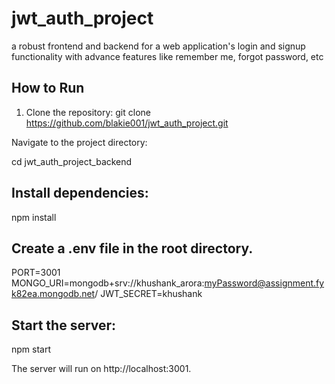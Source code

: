 # jwt_auth_project
a robust frontend and backend for a web application's login and signup functionality with advance features like remember me, forgot password, etc


## How to Run
1. Clone the repository:
   git clone https://github.com/blakie001/jwt_auth_project.git

Navigate to the project directory:

cd jwt_auth_project_backend

  ## Install dependencies:
  npm install

 ## Create a .env file in the root directory.

PORT=3001
MONGO_URI=mongodb+srv://khushank_arora:myPassword@assignment.fyk82ea.mongodb.net/
JWT_SECRET=khushank

## Start the server:
  npm start

  The server will run on http://localhost:3001.

  
